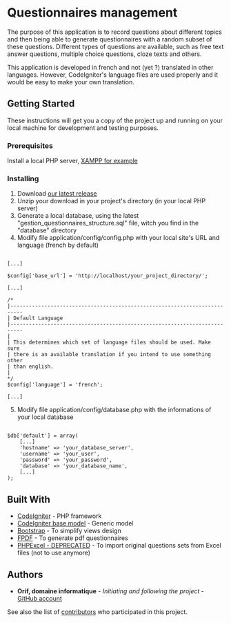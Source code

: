 # Questionnaires management

The purpose of this application is to record questions about different topics and then being able to generate questionnaires with a random subset of these questions.
Different types of questions are available, such as free text answer questions, multiple choice questions, cloze texts and others.

This application is developed in french and not (yet ?) translated in other languages.
However, CodeIgniter's language files are used properly and it would be easy to make your own translation.

## Getting Started
These instructions will get you a copy of the project up and running on your local machine for development and testing purposes.

### Prerequisites

Install a local PHP server, [XAMPP for example](https://www.apachefriends.org)

### Installing

1. Download [our latest release](https://github.com/OrifInformatique/gestion_questionnaires/releases)
2. Unzip your download in your project's directory (in your local PHP server)
3. Generate a local database, using the latest "gestion_questionnaires_structure.sql" file, witch you find in the "database" directory
4. Modify file application/config/config.php with your local site's URL and language (french by default)
```

[...]

$config['base_url'] = 'http://localhost/your_project_directory/';

[...]

/*
|--------------------------------------------------------------------------
| Default Language
|--------------------------------------------------------------------------
|
| This determines which set of language files should be used. Make sure
| there is an available translation if you intend to use something other
| than english.
|
*/
$config['language']	= 'french';

[...]

```

5. Modify file application/config/database.php with the informations of your local database
```

$db['default'] = array(
	[...]
	'hostname' => 'your_database_server',
	'username' => 'your_user',
	'password' => 'your_password',
	'database' => 'your_database_name',
	[...]
);

```

## Built With

* [CodeIgniter](https://www.codeigniter.com/) - PHP framework
* [CodeIgniter base model](https://github.com/jamierumbelow/codeigniter-base-model) - Generic model
* [Bootstrap](https://getbootstrap.com/) - To simplify views design
* [FPDF](http://www.fpdf.org/) - To generate pdf questionnaires
* [PHPExcel - DEPRECATED](https://github.com/PHPOffice/PHPExcel) - To import original questions sets from Excel files (not to use anymore)

## Authors

* **Orif, domaine informatique** - *Initiating and following the project* - [GitHub account](https://github.com/OrifInformatique)

See also the list of [contributors](https://github.com/OrifInformatique/gestion_questionnaires/contributors) who participated in this project.
